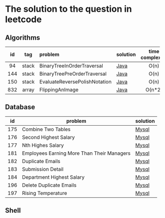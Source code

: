 # The solution to the question in leetcode

## Algorithms

|  id  |  tag  | problem                       | solution                                                     | time complexity | space complexity |
| :--: | :---: | :---------------------------- | ------------------------------------------------------------ | :-------------: | :--------------: |
|  94  | stack | BinaryTreeInOrderTraversal    | [Java](./algorithms/java/src/main/java/org/jessenpan/leetcode/S94BinaryTreeInOrderTraversal.java) |      O(n)       |                  |
| 144  | stack | BinaryTreePreOrderTraversal   | [Java](./algorithms/java/src/main/java/org/jessenpan/leetcode/S144BinaryTreePreOrderTraversal.java) |      O(n)       |                  |
| 150  | stack | EvaluateReversePolishNotation | [Java](./algorithms/java/src/main/java/org/jessenpan/leetcode/S150EvaluateReversePolishNotation.java) |      O(n)       |                  |
| 832  | array | FlippingAnImage               | [Java](./algorithms/java/src/main/java/org/jessenpan/leetcode/S832FlippingAnImage.java) |     O(n*2)      |       O(1)       |



## Database

| id   | problem                                    | solution                                                     |
| ---- | ------------------------------------------ | ------------------------------------------------------------ |
| 175  | Combine Two Tables                         | [Mysql](./database/mysql/175.CombineTwoTables.sql)           |
| 176  | Second Highest Salary                      | [Mysql](./database/mysql/176.SecondHighestSalary.sql)      |
| 177  | Nth Highes Salary                          | [Mysql](./database/mysql/177.NthHightestSalary.sql)        |
| 181  | Employees Earning More Than Their Managers | [Mysql](./database/mysql/181.EmployeesEarningMoreThanTheirManagers.sql) |
| 182  | Duplicate Emails                           | [Mysql](./database/mysql/182.DuplicateEmails.sql)           |
| 183  | Submission Detail                          | [Mysql](./database/mysql/183.SubmissionDetail.sql)          |
| 184  | Department Highest Salary                  | [Mysql](./database/mysql/184.DepartmentHighestSalary.sql)  |
| 196  | Delete Duplicate Emails                    | [Mysql](./database/mysql/196.DeleteDuplicateEmails.sql)    |
| 197  | Rising Temperature                         | [Mysql](./database/mysql/197.RisingTemperature.sql)         |

## Shell

